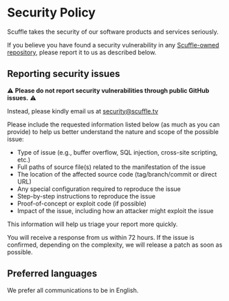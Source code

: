 # Security Policy

Scuffle takes the security of our software products and services seriously.

If you believe you have found a security vulnerability in any [Scuffle-owned repository](https://github.com/orgs/ScuffleTV), please report it to us as described below.

## Reporting security issues

⚠️ **Please do not report security vulnerabilities through public GitHub issues.** ⚠️ 

Instead, please kindly email us at security@scuffle.tv

Please include the requested information listed below (as much as you can provide) to help us better understand the nature and scope of the possible issue:

- Type of issue (e.g., buffer overflow, SQL injection, cross-site scripting, etc.)
- Full paths of source file(s) related to the manifestation of the issue
- The location of the affected source code (tag/branch/commit or direct URL)
- Any special configuration required to reproduce the issue
- Step-by-step instructions to reproduce the issue
- Proof-of-concept or exploit code (if possible)
- Impact of the issue, including how an attacker might exploit the issue

This information will help us triage your report more quickly.

You will receive a response from us within 72 hours. If the issue is confirmed, depending on the complexity, we will release a patch as soon as possible.

## Preferred languages

We prefer all communications to be in English.
